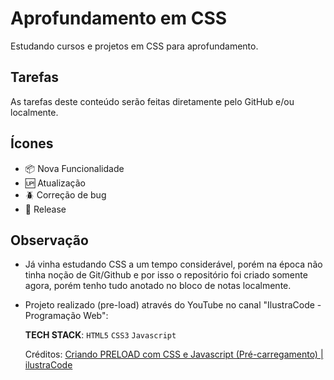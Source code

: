 # Aprofundamento em CSS

Estudando cursos e projetos em CSS para aprofundamento.

## Tarefas

As tarefas deste conteúdo serão feitas diretamente pelo GitHub e/ou localmente.

## Ícones

- :package: Nova Funcionalidade
- :up: Atualização
- :beetle: Correção de bug
- :checkered_flag: Release

## Observação

- Já vinha estudando CSS a um tempo considerável, porém na época não tinha noção de Git/Github e por isso o repositório foi criado somente agora, porém tenho tudo anotado no bloco de notas localmente.

- Projeto realizado (pre-load) através do YouTube no canal "IlustraCode - Programação Web":

  **TECH STACK**:
    `HTML5`
    `CSS3`
    `Javascript`
    
    Créditos: [Criando PRELOAD com CSS e Javascript (Pré-carregamento) | ilustraCode](https://youtu.be/1WpoqviwrPM)
